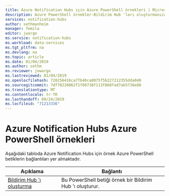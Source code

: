 ```yaml
---
title: Azure Notification Hubs için Azure PowerShell örnekleri | Microsoft Docs
description: Azure PowerShell örnekler-Bildirim Hub 'ları oluşturmanıza ve yönetmenize yardımcı olacak betikler.
services: notification-hubs
author: sethmanheim
manager: femila
editor: jwargo
ms.service: notification-hubs
ms.workload: data-services
ms.tgt_pltfrm: na
ms.devlang: na
ms.topic: article
ms.date: 01/04/2019
ms.author: sethm
ms.reviewer: jowargo
ms.lastreviewed: 01/04/2019
ms.openlocfilehash: 720256416ca77b40ca0075f5b227212355dda040
ms.sourcegitcommit: 7df70220062f1f09738f113f860fad7ab5736e88
ms.translationtype: MT
ms.contentlocale: tr-TR
ms.lasthandoff: 09/24/2019
ms.locfileid: "71213336"
---
```

# <a name="azure-powershell-samples-for-azure-notification-hubs"></a>Azure Notification Hubs Azure PowerShell örnekleri

Aşağıdaki tabloda Azure Notification Hubs için örnek Azure PowerShell betiklerin bağlantıları yer almaktadır.

| Açıklama | Bağlantı |
| ----------- | ---- |
|[Bildirim Hub 'ı oluşturma](scripts/create-notification-hub-powershell.md?toc=%2fpowershell%2fmodule%2ftoc.json)| Bu PowerShell betiği örnek bir Bildirim Hub 'ı oluşturur. |
